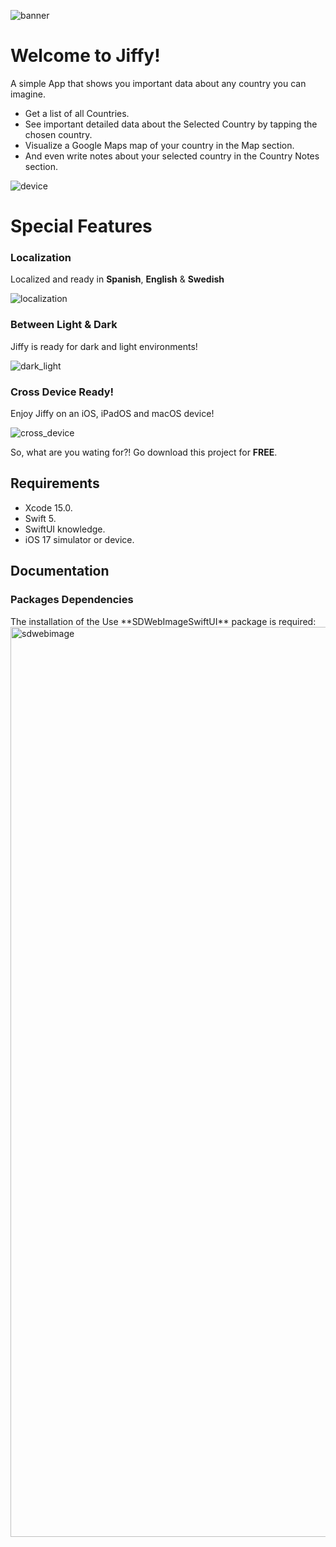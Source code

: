 ![banner](https://github.com/CharlyPico/Jiffy/assets/6773158/3c495edd-26f4-4bcf-872d-41080ca4b22a)

<h1>Welcome to Jiffy!</h1>

A simple App that shows you important data about any country you can imagine.

<ul>
  <li>
    Get a list of all Countries.
  </li>
  <li>
    See important detailed data about the Selected Country by tapping the chosen country.
  </li>
  <li>
    Visualize a Google Maps map of your country in the Map section.
  </li>
  <li>
    And even write notes about your selected country in the Country Notes section.
  </li>
</ul>

![device](https://github.com/CharlyPico/Jiffy/assets/6773158/e663a1d1-23e7-40d5-80cf-e80d2e755734)

<h1>Special Features</h1>

<h3>Localization</h3>

Localized and ready in **Spanish**, **English** & **Swedish**


![localization](https://github.com/CharlyPico/Jiffy/assets/6773158/5b9b17de-bddf-4ab3-a2f8-e023f378332b)

<h3>Between Light & Dark</h3>

Jiffy is ready for dark and light environments!

![dark_light](https://github.com/CharlyPico/Jiffy/assets/6773158/78d9972b-35b0-4425-8af6-de3f3268c23b)

<h3>Cross Device Ready!</h3>

Enjoy Jiffy on an iOS, iPadOS and macOS device!

![cross_device](https://github.com/CharlyPico/Jiffy/assets/6773158/9ac9cf27-50c9-4ebe-8265-9dfd2f2263fd)


So, what are you wating for?! Go download this project for **FREE**.

<h2>Requirements</h2>
<ul>
  <li>
    Xcode 15.0.
  </li>
  <li>
    Swift 5.
  </li>
  <li>
    SwiftUI knowledge.
  </li>
  <li>
    iOS 17 simulator or device.
  </li>
</ul>

<h2>Documentation</h2>

<h3>Packages Dependencies</h3>
The installation of the Use **SDWebImageSwiftUI** package is required:

<img width="1456" alt="sdwebimage" src="https://github.com/CharlyPico/Jiffy/assets/6773158/6b0f422e-1971-4b47-81be-d26f584b2440">


